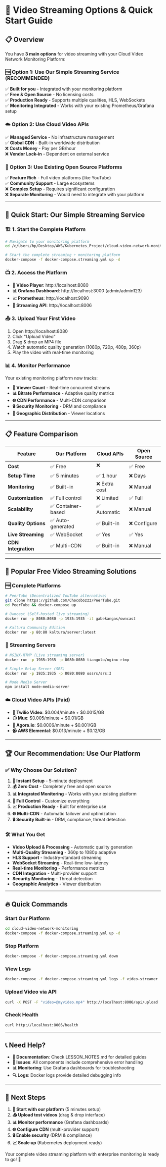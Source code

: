 # 🎥 Video Streaming Options & Quick Start Guide

## 📋 **Overview**

You have **3 main options** for video streaming with your Cloud Video Network Monitoring Platform:

### **🆓 Option 1: Use Our Simple Streaming Service (RECOMMENDED)**
✅ **Built for you** - Integrated with your monitoring platform  
✅ **Free & Open Source** - No licensing costs  
✅ **Production Ready** - Supports multiple qualities, HLS, WebSockets  
✅ **Monitoring Integrated** - Works with your existing Prometheus/Grafana setup  

### **☁️ Option 2: Use Cloud Video APIs**
✅ **Managed Service** - No infrastructure management  
✅ **Global CDN** - Built-in worldwide distribution  
❌ **Costs Money** - Pay per GB/hour  
❌ **Vendor Lock-in** - Dependent on external service  

### **🔧 Option 3: Use Existing Open Source Platforms**
✅ **Feature Rich** - Full video platforms (like YouTube)  
✅ **Community Support** - Large ecosystems  
❌ **Complex Setup** - Requires significant configuration  
❌ **Separate Monitoring** - Would need to integrate with your platform  

---

## 🚀 **Quick Start: Our Simple Streaming Service**

### **🏗️ 1. Start the Complete Platform**

```bash
# Navigate to your monitoring platform
cd /c/Users/hp/Desktop/AWS/Kubernetes_Project/cloud-video-network-monitoring

# Start the complete streaming + monitoring platform
docker-compose -f docker-compose.streaming.yml up -d
```

### **📺 2. Access the Platform**

- **🎥 Video Player**: http://localhost:8080
- **📊 Grafana Dashboard**: http://localhost:3000 (admin/admin123)
- **📈 Prometheus**: http://localhost:9090
- **🔧 Streaming API**: http://localhost:8006

### **📤 3. Upload Your First Video**

1. Open http://localhost:8080
2. Click "Upload Video" 
3. Drag & drop an MP4 file
4. Watch automatic quality generation (1080p, 720p, 480p, 360p)
5. Play the video with real-time monitoring

### **📊 4. Monitor Performance**

Your existing monitoring platform now tracks:
- **👥 Viewer Count** - Real-time concurrent streams
- **📊 Bitrate Performance** - Adaptive quality metrics  
- **🌐 CDN Performance** - Multi-CDN comparison
- **🔒 Security Monitoring** - DRM and compliance
- **📍 Geographic Distribution** - Viewer locations

---

## 📋 **Feature Comparison**

| Feature | Our Platform | Cloud APIs | Open Source |
|---------|-------------|------------|-------------|
| **Cost** | ✅ Free | ❌ $$$$ | ✅ Free |
| **Setup Time** | ✅ 5 minutes | ✅ 1 hour | ❌ Days |
| **Monitoring** | ✅ Built-in | ❌ Extra cost | ❌ Manual |
| **Customization** | ✅ Full control | ❌ Limited | ✅ Full |
| **Scalability** | ✅ Container-based | ✅ Automatic | ❌ Manual |
| **Quality Options** | ✅ Auto-generated | ✅ Built-in | ❌ Configure |
| **Live Streaming** | ✅ WebSocket | ✅ Yes | ✅ Yes |
| **CDN Integration** | ✅ Multi-CDN | ✅ Built-in | ❌ Manual |

---

## 🎯 **Popular Free Video Streaming Solutions**

### **🆓 Complete Platforms**
```bash
# PeerTube (Decentralized YouTube alternative)
git clone https://github.com/Chocobozzz/PeerTube.git
cd PeerTube && docker-compose up

# Owncast (Self-hosted live streaming)
docker run -p 8080:8080 -p 1935:1935 -it gabekangas/owncast

# Kaltura Community Edition
docker run -p 80:80 kaltura/server:latest
```

### **🔴 Streaming Servers**
```bash
# NGINX-RTMP (Live streaming server)
docker run -p 1935:1935 -p 8080:8080 tiangolo/nginx-rtmp

# Simple Relay Server (SRS)
docker run -p 1935:1935 -p 8080:8080 ossrs/srs:3

# Node Media Server
npm install node-media-server
```

### **☁️ Cloud Video APIs (Paid)**
- **🎥 Twilio Video**: $0.004/minute + $0.0015/GB
- **📺 Mux**: $0.005/minute + $0.01/GB  
- **🔴 Agora.io**: $0.0006/minute + $0.001/GB
- **📹 AWS Elemental**: $0.013/minute + $0.12/GB

---

## 🏆 **Our Recommendation: Use Our Platform**

### **✅ Why Choose Our Solution?**

1. **🚀 Instant Setup** - 5-minute deployment
2. **💰 Zero Cost** - Completely free and open source
3. **📊 Integrated Monitoring** - Works with your existing platform
4. **🔧 Full Control** - Customize everything
5. **📈 Production Ready** - Built for enterprise use
6. **🌐 Multi-CDN** - Automatic failover and optimization
7. **🔒 Security Built-in** - DRM, compliance, threat detection

### **🛠️ What You Get**

- **Video Upload & Processing** - Automatic quality generation
- **Multi-Quality Streaming** - 360p to 1080p adaptive
- **HLS Support** - Industry-standard streaming
- **WebSocket Streaming** - Real-time low-latency
- **Real-time Monitoring** - Performance metrics
- **CDN Integration** - Multi-provider support
- **Security Monitoring** - Threat detection
- **Geographic Analytics** - Viewer distribution

---

## 🔥 **Quick Commands**

### **Start Our Platform**
```bash
cd cloud-video-network-monitoring
docker-compose -f docker-compose.streaming.yml up -d
```

### **Stop Platform**
```bash
docker-compose -f docker-compose.streaming.yml down
```

### **View Logs**
```bash
docker-compose -f docker-compose.streaming.yml logs -f video-streamer
```

### **Upload Video via API**
```bash
curl -X POST -F "video=@myvideo.mp4" http://localhost:8006/api/upload
```

### **Check Health**
```bash
curl http://localhost:8006/health
```

---

## 📞 **Need Help?**

- **📖 Documentation**: Check LESSON_NOTES.md for detailed guides
- **🐛 Issues**: All components include comprehensive error handling
- **📊 Monitoring**: Use Grafana dashboards for troubleshooting
- **🔍 Logs**: Docker logs provide detailed debugging info

---

## 🎯 **Next Steps**

1. **🚀 Start with our platform** (5 minutes setup)
2. **📤 Upload test videos** (drag & drop interface)
3. **📊 Monitor performance** (Grafana dashboards)
4. **🌐 Configure CDN** (multi-provider support)
5. **🔒 Enable security** (DRM & compliance)
6. **📈 Scale up** (Kubernetes deployment ready)

Your complete video streaming platform with enterprise monitoring is ready to go! 🎉
